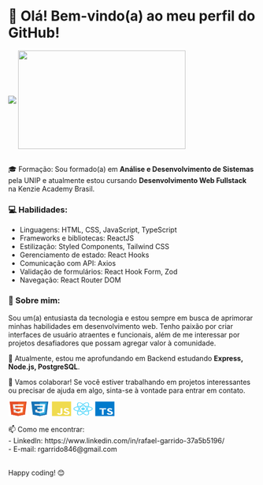 # 👋  Olá! Bem-vindo(a) ao meu perfil do GitHub!

<div style="display: "inline_block">
  <img align="center" height="170em" src="https://github-readme-stats.vercel.app/api?username=garridorafael&show_icons=true&count_private=true&theme=tokyonight">
  <img align="center" height="200em" width="340" src="https://github-readme-stats.vercel.app/api/top-langs/?username=garridorafael&layout=compact&theme=tokyonight">
</div><br>

🎓 Formação:
Sou formado(a) em **Análise e Desenvolvimento de Sistemas** pela UNIP e atualmente estou cursando **Desenvolvimento Web Fullstack** na Kenzie Academy Brasil.

### 💻 Habilidades:
- Linguagens: HTML, CSS, JavaScript, TypeScript
- Frameworks e bibliotecas: ReactJS
- Estilização: Styled Components, Tailwind CSS
- Gerenciamento de estado: React Hooks
- Comunicação com API: Axios
- Validação de formulários: React Hook Form, Zod
- Navegação: React Router DOM

### 🚀 Sobre mim:
Sou um(a) entusiasta da tecnologia e estou sempre em busca de aprimorar minhas habilidades em desenvolvimento web. Tenho paixão por criar interfaces de usuário atraentes e funcionais, além de me interessar por projetos desafiadores que possam agregar valor à comunidade.

🌱 Atualmente, estou me aprofundando em Backend estudando **Express, Node.js, PostgreSQL**.

🤝 Vamos colaborar! Se você estiver trabalhando em projetos interessantes ou precisar de ajuda em algo, sinta-se à vontade para entrar em contato.

<div style="display: inline_block">
  <img align="center" height="30" width="40" src="https://raw.githubusercontent.com/devicons/devicon/master/icons/html5/html5-original.svg">
  <img align="center" height="30" width="40" src="https://raw.githubusercontent.com/devicons/devicon/master/icons/css3/css3-original.svg">
  <img align="center" height="30" width="40" src="https://raw.githubusercontent.com/devicons/devicon/master/icons/javascript/javascript-plain.svg">
  <img align="center" height="30" width="40" src="https://raw.githubusercontent.com/devicons/devicon/master/icons/react/react-original.svg">
  <img align="center" height="30" width="40" src="https://raw.githubusercontent.com/devicons/devicon/master/icons/typescript/typescript-plain.svg">
</div>
<br>
📫 Como me encontrar:<br>
- LinkedIn: https://www.linkedin.com/in/rafael-garrido-37a5b5196/ <br>
- E-mail: rgarrido846@gmail.com <br> <br>

Happy coding! 😊
